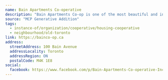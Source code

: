 ```yaml
---
name: Bain Apartments Co-operative
description: "Bain Apartments Co-op is one of the most beautiful and interesting communities in Toronto. With 260 townhouse-style units influenced by the English Garden City Movement to include abundant green space, it is very much a 'village' within the city. The Bain has a rich history, with construction beginning in 1913, but became a housing co-operative in 1977."
source: "MCP Generative Addition"
tags:
  - instance-of/organization/cooperative/housing-cooperative
  - neighbourhood/old-toronto
link: https://bainco-op.ca
address:
  streetAddress: 100 Bain Avenue
  addressLocality: Toronto
  addressRegion: ON
  postalCode: M4K 1E8
social:
  facebook: https://www.facebook.com/p/Bain-Apartments-Co-operative-Inc-100063554233943/
---
```

